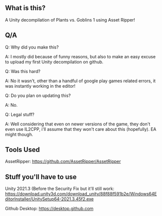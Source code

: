 What is this?
---------------
A Unity decompilation of Plants vs. Goblins 1 using Asset Ripper!

Q/A
-----
Q: Why did you make this?

A: I mostly did because of funny reasons, but also to make an easy excuse to upload my first  Unity decompilation on github.

Q: Was this hard?

A: No it wasn't, other than a handful of google play games related errors, it was instantly working in the editor!

Q: Do you plan on updating this?

A: No.

Q: Legal stuff?

A: Well considering that even on newer versions of the game, they don't even use IL2CPP, i'll assume that they won't care about this (hopefully). EA might though.


Tools Used
-----------------
AssetRipper: https://github.com/AssetRipper/AssetRipper


Stuff you'll have to use
-----------------
Unity 2021.3 (Before the Security Fix but it'll still work: https://download.unity3d.com/download_unity/88f88f591b2e/Windows64EditorInstaller/UnitySetup64-2021.3.45f2.exe

Github Desktop: https://desktop.github.com
